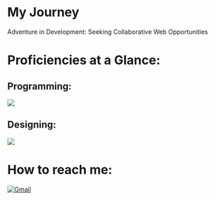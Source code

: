 # My Journey
Adventure in Development: Seeking Collaborative Web Opportunities


# Proficiencies at a Glance:
## Programming:
<a href="#"> <img src="https://skillicons.dev/icons?i=python,js,react,nodejs,express,mongodb,mysql,docker,sass,tailwind,htmx,git,theme=dark"/> </a>
## Designing: 
<a href="#"> <img src="https://skillicons.dev/icons?i=ai,ps,xd,theme=dark"/> </a>
 <br />
  <h1> How to reach me: </h1>
<p>
 <a href="mailto:salar.m.mahani@mail.com">
  <img alt="Gmail" src="https://img.shields.io/badge/Gmail-D14836?style=for-the-badge&logo=gmail&logoColor=white"/>
 </a> 
 <br />

<!-- Proudly created with GPRM ( https://gprm.itsvg.in ) -->

